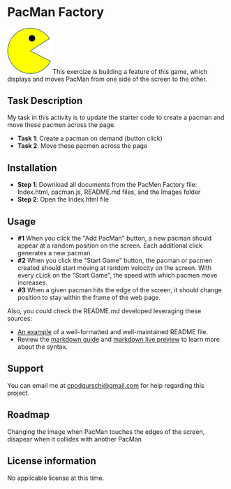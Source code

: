 # PacMan Factory
<img src="PacMan1.png" width='100'>
This exercize is building a feature of this game, which displays and moves PacMan from one side of the screen to the other. 

## Task Description

My task in this activity is to update the starter code to create a pacman and move these pacmen across the page.

* **Task 1**: Create a pacman on demand (button click) 
* **Task 2**: Move these pacmen across the page


 ## Installation

* **Step 1**: Download all documents from the PacMen Factory file: Index.html, pacman.js, README.md files, and the Images folder
* **Step 2**: Open the Index.html file

 ## Usage

* **#1** When you click the "Add PacMan" button, a new pacman should appear at a random position on the screen. Each additional click generates a new pacman.
* **#2** When you click the "Start Game" button, the pacman or pacmen created should start moving at random velocity on the screen. With every cLick on the "Start Game", the speed with which pacmen move increases.
* **#3** When a given pacman hits the edge of the screen, it should change position to stay within the frame of the web page.

 Also, you could check the README.md developed leveraging these sources:
 * [An example](https://github.com/FortAwesome/Font-Awesome/blob/master/README.md) of a well-formatted and well-maintained README file.
 * Review the [markdown guide](https://www.markdownguide.org/basic-syntax/) and [markdown live preview](https://markdownlivepreview.com/) to learn more about the syntax.

## Support

You can email me at cpodgurschi@gmail.com for help regarding this project. 

## Roadmap

Changing the image when PacMan touches the edges of the screen, disapear when it collides with another PacMan

## License information
No applicable license at this time. 